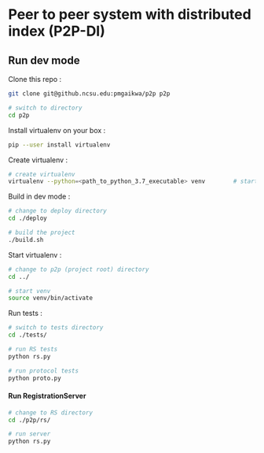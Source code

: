 # Peer to peer system with distributed index (P2P-DI)

## Run dev mode

Clone this repo : 

```bash
git clone git@github.ncsu.edu:pmgaikwa/p2p p2p

# switch to directory
cd p2p
```

Install virtualenv on your box :

```bash
pip --user install virtualenv
```

Create virtualenv :

```bash
# create virtualenv
virtualenv --python=<path_to_python_3.7_executable> venv		# starts a virtualenv in "p2p" directory
```

Build in dev mode : 

```bash
# change to deploy directory
cd ./deploy

# build the project
./build.sh
```

Start virtualenv : 

```bash
# change to p2p (project root) directory
cd ../

# start venv
source venv/bin/activate
```

Run tests :

```bash
# switch to tests directory
cd ./tests/

# run RS tests
python rs.py

# run protocol tests
python proto.py
```

#### Run RegistrationServer

```bash
# change to RS directory
cd ./p2p/rs/

# run server
python rs.py
```





